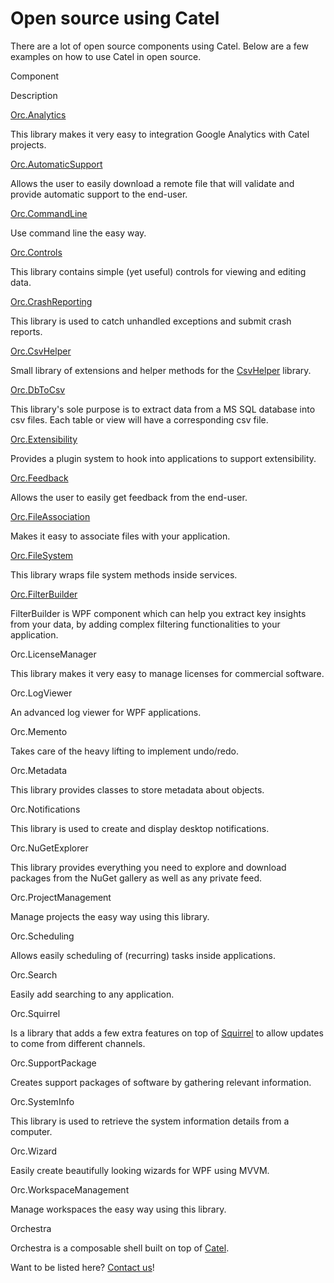 # Open source using Catel

There are a lot of open source components using Catel. Below are a few examples on how to use Catel in open source.

Component

Description

[Orc.Analytics](https://www.github.com/wildgums/orc.analytics)

This library makes it very easy to integration Google Analytics with Catel projects.

[Orc.AutomaticSupport](https://www.github.com/wildgums/orc.automaticsupport)

Allows the user to easily download a remote file that will validate and provide automatic support to the end-user.

[Orc.CommandLine](https://www.github.com/wildgums/orc.commandline)

Use command line the easy way.

[Orc.Controls](https://www.github.com/wildgums/orc.controls)

This library contains simple (yet useful) controls for viewing and editing data.

[Orc.CrashReporting](https://www.github.com/wildgums/orc.crashreporting)

This library is used to catch unhandled exceptions and submit crash reports.

[Orc.CsvHelper](https://www.github.com/wildgums/orc.csvhelper)

Small library of extensions and helper methods for the [CsvHelper](http://joshclose.github.io/CsvHelper) library.

[Orc.DbToCsv](https://www.github.com/wildgums/orc.dbtocsv)

This library's sole purpose is to extract data from a MS SQL database into csv files. Each table or view will have a corresponding csv file.

[Orc.Extensibility](https://www.github.com/wildgums/orc.extensibility)

Provides a plugin system to hook into applications to support extensibility.

[Orc.Feedback](https://www.github.com/wildgums/orc.feedback)

Allows the user to easily get feedback from the end-user.

[Orc.FileAssociation](https://www.github.com/wildgums/orc.fileassociation)

Makes it easy to associate files with your application.

[Orc.FileSystem](https://www.github.com/wildgums/orc.filesystem)

This library wraps file system methods inside services.

[Orc.FilterBuilder](https://github.com/WildGums/Orc.FilterBuilder)

FilterBuilder is WPF component which can help you extract key insights from your data, by adding complex filtering functionalities to your application.

Orc.LicenseManager

This library makes it very easy to manage licenses for commercial software.

Orc.LogViewer

An advanced log viewer for WPF applications.

Orc.Memento

Takes care of the heavy lifting to implement undo/redo.

Orc.Metadata

This library provides classes to store metadata about objects.

Orc.Notifications

This library is used to create and display desktop notifications.

Orc.NuGetExplorer

This library provides everything you need to explore and download packages from the NuGet gallery as well as any private feed.

Orc.ProjectManagement

Manage projects the easy way using this library.

Orc.Scheduling

Allows easily scheduling of (recurring) tasks inside applications.

Orc.Search

Easily add searching to any application.

Orc.Squirrel

Is a library that adds a few extra features on top of [Squirrel](https://github.com/Squirrel/Squirrel.Windows) to allow updates to come from different channels.

Orc.SupportPackage

Creates support packages of software by gathering relevant information.

Orc.SystemInfo

This library is used to retrieve the system information details from a computer.

Orc.Wizard

Easily create beautifully looking wizards for WPF using MVVM.

Orc.WorkspaceManagement

Manage workspaces the easy way using this library.

Orchestra

Orchestra is a composable shell built on top of [Catel](http://www.catelproject.com/).

Want to be listed here? [Contact us](http://www.catelproject.com/support/contact-us/)!

